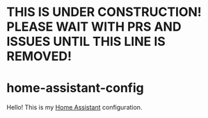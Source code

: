 # THIS IS UNDER CONSTRUCTION! PLEASE WAIT WITH PRS AND ISSUES UNTIL THIS LINE IS REMOVED!
# home-assistant-config
Hello! This is my [Home Assistant][ha-url] configuration.

[ha-url]: http://www.dypodex.nl/sven/services/go.url.static/generic.ha
